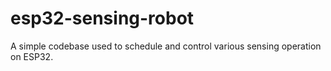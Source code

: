 # esp32-sensing-robot
A simple codebase used to schedule and control various sensing operation on ESP32.

